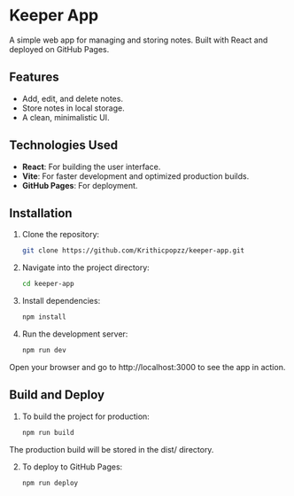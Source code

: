 # Keeper App

A simple web app for managing and storing notes. Built with React and deployed on GitHub Pages.

## Features

- Add, edit, and delete notes.
- Store notes in local storage.
- A clean, minimalistic UI.

## Technologies Used

- **React**: For building the user interface.
- **Vite**: For faster development and optimized production builds.
- **GitHub Pages**: For deployment.

## Installation

1. Clone the repository:
   ```bash
   git clone https://github.com/Krithicpopzz/keeper-app.git
2. Navigate into the project directory:
   ```bash
   cd keeper-app
3. Install dependencies:
   ```bash
   npm install
4. Run the development server:
   ```bash
   npm run dev
Open your browser and go to http://localhost:3000 to see the app in action.


## Build and Deploy

1. To build the project for production:
   ```bash
   npm run build
The production build will be stored in the dist/ directory.

2. To deploy to GitHub Pages:
   ```bash
   npm run deploy
